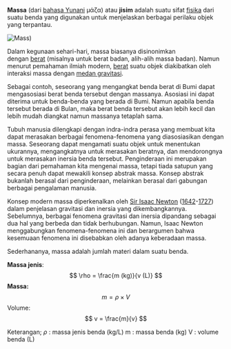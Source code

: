 **Massa** (dari [bahasa Yunani](https://id.wikipedia.org/wiki/Bahasa_Yunani "Bahasa Yunani") μάζα) atau **jisim** adalah suatu sifat [fisika](https://id.wikipedia.org/wiki/Fisika "Fisika") dari suatu benda yang digunakan untuk menjelaskan berbagai perilaku objek yang terpantau.

![Mass](https://encrypted-tbn0.gstatic.com/images?q=tbn:ANd9GcQ4KGeBx6BWuhEGq8YuUp7r3fBbXjBSRPp5lg&s))

Dalam kegunaan sehari-hari, massa biasanya disinonimkan dengan [berat](https://id.wikipedia.org/wiki/Berat "Berat") (misalnya untuk berat badan, alih-alih massa badan). Namun menurut pemahaman ilmiah modern, [berat](https://id.wikipedia.org/wiki/Berat "Berat") suatu objek diakibatkan oleh interaksi massa dengan [medan gravitasi](https://id.wikipedia.org/wiki/Medan_gravitasi "Medan gravitasi").

Sebagai contoh, seseorang yang mengangkat benda berat di Bumi dapat mengasosiasi berat benda tersebut dengan massanya. Asosiasi ini dapat diterima untuk benda-benda yang berada di Bumi. Namun apabila benda tersebut berada di Bulan, maka berat benda tersebut akan lebih kecil dan lebih mudah diangkat namun massanya tetaplah sama.

Tubuh manusia dilengkapi dengan indra-indra perasa yang membuat kita dapat merasakan berbagai fenomena-fenomena yang diasosiasikan dengan massa. Seseorang dapat mengamati suatu objek untuk menentukan ukurannya, mengangkatnya untuk merasakan beratnya, dan mendorongnya untuk merasakan inersia benda tersebut. Penginderaan ini merupakan bagian dari pemahaman kita mengenai massa, tetapi tiada satupun yang secara penuh dapat mewakili konsep abstrak massa. Konsep abstrak bukanlah berasal dari penginderaan, melainkan berasal dari gabungan berbagai pengalaman manusia.

Konsep modern massa diperkenalkan oleh [Sir Isaac Newton](https://id.wikipedia.org/wiki/Isaac_Newton "Isaac Newton") ([1642](https://id.wikipedia.org/wiki/1642 "1642")-[1727](https://id.wikipedia.org/wiki/1727 "1727")) dalam penjelasan gravitasi dan inersia yang dikembangkannya. Sebelumnya, berbagai fenomena gravitasi dan inersia dipandang sebagai dua hal yang berbeda dan tidak berhubungan. Namun, Isaac Newton menggabungkan fenomena-fenomena ini dan berargumen bahwa kesemuaan fenomena ini disebabkan oleh adanya keberadaan massa.

Sederhananya, massa adalah jumlah materi dalam suatu benda.

**Massa jenis**:
$$
\rho = \frac{m (kg)}{v (L)}
$$
**Massa:**
$$
m = \rho \times V 
$$
Volume:
$$
v = \frac{m}{v}
$$

Keterangan;
$\rho$ : massa jenis benda (kg/L)
m : massa benda (kg)
V : volume benda (L)
